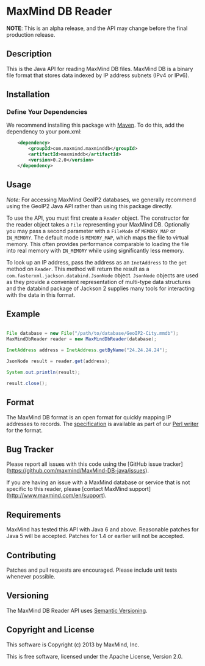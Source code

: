 # MaxMind DB Reader #

**NOTE**: This is an alpha release, and the API may change before the final
production release.

## Description ##

This is the Java API for reading MaxMind DB files. MaxMind DB is a binary
file format that stores data indexed by IP address subnets (IPv4 or IPv6).

## Installation ##

### Define Your Dependencies ###

We recommend installing this package with [Maven](http://maven.apache.org/).
To do this, add the dependency to your pom.xml:

```xml
    <dependency>
        <groupId>com.maxmind.maxminddb</groupId>
        <artifactId>maxminddb</artifactId>
        <version>0.2.0</version>
    </dependency>
```

## Usage ##

*Note:* For accessing MaxMind GeoIP2 databases, we generally recommend
using the GeoIP2 Java API rather than using this package directly.

To use the API, you must first create a `Reader` object. The constructor
for the reader object takes a `File` representing your MaxMind DB. Optionally
you may pass a second parameter with a `FileMode` of `MEMORY_MAP` or
`IN_MEMORY`. The default mode is `MEMORY_MAP`, which maps the file to virtual
memory. This often provides performance comparable to loading the file into
real memory with `IN_MEMORY` while using significantly less memory.

To look up an IP address, pass the address as an `InetAddress` to the `get`
method on `Reader`. This method will return the result as a
`com.fasterxml.jackson.databind.JsonNode` object. `JsonNode` objects are
used as they provide a convenient representation of multi-type data
structures and the databind package of Jackson 2 supplies many tools for
interacting with the data in this format.

## Example ##

```java

File database = new File("/path/to/database/GeoIP2-City.mmdb");
MaxMindDbReader reader = new MaxMindDbReader(database);

InetAddress address = InetAddress.getByName("24.24.24.24");

JsonNode result = reader.get(address);

System.out.println(result);

result.close();

```
## Format ##

The MaxMind DB format is an open format for quickly mapping IP addresses
to records. The [specification](https://github.com/maxmind/MaxMind-DB-perl/blob/master/docs/MaxMind-IPDB-spec.md) is available as part of our
[Perl writer](https://github.com/maxmind/MaxMind-DB-perl) for the format.

## Bug Tracker ##

Please report all issues with this code using the [GitHub issue tracker]
(https://github.com/maxmind/MaxMind-DB-java/issues).

If you are having an issue with a MaxMind database or service that is not
specific to this reader, please [contact MaxMind support]
(http://www.maxmind.com/en/support).

## Requirements  ##

MaxMind has tested this API with Java 6 and above. Reasonable patches
for Java 5 will be accepted. Patches for 1.4 or earlier will not be
accepted.

## Contributing ##

Patches and pull requests are encouraged. Please include unit tests whenever
possible.

## Versioning ##

The MaxMind DB Reader API uses [Semantic Versioning](http://semver.org/).

## Copyright and License ##

This software is Copyright (c) 2013 by MaxMind, Inc.

This is free software, licensed under the Apache License, Version 2.0.
